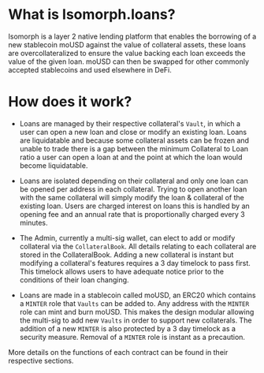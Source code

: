 # What is Isomorph.loans?

Isomorph is a layer 2 native lending platform that enables the borrowing of a new stablecoin moUSD against the value of collateral assets, these loans are overcollateralized to ensure the value backing each loan exceeds the value of the given loan. 
moUSD can then be swapped for other commonly accepted stablecoins and used elsewhere in DeFi. 

# How does it work?

- Loans are managed by their respective collateral's `Vault`, in which a user can open a new loan and close or modify an existing loan. 
Loans are liquidatable and because some collateral assets can be frozen and unable to trade there is a gap between the minimum Collateral to Loan ratio a user can open a loan at and the point at which the loan would become liquidatable. 

- Loans are isolated depending on their collateral and only one loan can be opened per address in each collateral. Trying to open another loan with the same collateral will simply modify the loan & collateral of the existing loan. Users are charged interest on loans this is handled by an opening fee and an annual rate that is proportionally charged every 3 minutes. 

- The Admin, currently a multi-sig wallet, can elect to add or modify collateral via the `CollateralBook`. All details relating to each collateral are stored in the CollateralBook. Adding a new collateral is instant but modifying a collateral's features requires a 3 day timelock to pass first. This timelock allows users to have adequate notice prior to the conditions of their loan changing. 

- Loans are made in a stablecoin called moUSD, an ERC20 which contains a `MINTER` role that `Vaults` can be added to. Any address with the `MINTER` role can mint and burn moUSD. This makes the design modular allowing the multi-sig to add new `Vaults` in order to support new collaterals. The addition of a new `MINTER` is also protected by a 3 day timelock  as a security measure. Removal of a `MINTER` role is instant as a precaution.

More details on the functions of each contract can be found in their respective sections. 
